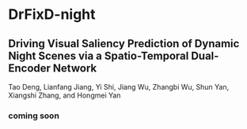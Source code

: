 # DrFixD-night

## Driving Visual Saliency Prediction of Dynamic Night Scenes via a Spatio-Temporal Dual-Encoder Network
Tao Deng, Lianfang Jiang, Yi Shi, Jiang Wu, Zhangbi Wu, Shun Yan, Xiangshi Zhang, and Hongmei Yan

### coming soon
